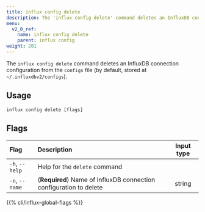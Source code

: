 ```yaml
---
title: influx config delete
description: The 'influx config delete' command deletes an InfluxDB connection configuration.
menu:
  v2_0_ref:
    name: influx config delete
    parent: influx config
weight: 201
---
```


The `influx config delete` command deletes an InfluxDB connection configuration from the `configs` file (by default, stored at `~/.influxdbv2/configs`).

## Usage
```
influx config delete [flags]
```

## Flags
| Flag                | Description                                                        | Input type  |
|:----                |:-----------                                                        |:----------: |
| `-h`, `--help`      | Help for the `delete` command                                      |             |
| `-n`, `--name`      | (**Required**) Name of InfluxDB connection configuration to delete | string      |

{{% cli/influx-global-flags %}}
